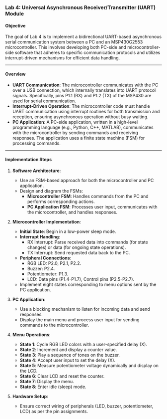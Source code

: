 ### **Lab 4: Universal Asynchronous Receiver/Transmitter (UART) Module**

#### **Objective**
The goal of Lab 4 is to implement a bidirectional UART-based asynchronous serial communication system between a PC and an MSP430G2553 microcontroller. This involves developing both PC-side and microcontroller-side software that adheres to specific communication protocols and utilizes interrupt-driven mechanisms for efficient data handling.

---

#### **Overview**
- **UART Communication**: The microcontroller communicates with the PC over a USB connection, which internally translates into UART protocol signals. Specifically, pins P1.1 (RX) and P1.2 (TX) of the MSP430 are used for serial communication.
- **Interrupt-Driven Operation**: The microcontroller code must handle UART communication using interrupt routines for both transmission and reception, ensuring asynchronous operation without busy waiting.
- **PC Application**: A PC-side application, written in a high-level programming language (e.g., Python, C++, MATLAB), communicates with the microcontroller by sending commands and receiving responses. The application uses a finite state machine (FSM) for processing commands.

---

#### **Implementation Steps**
1. **Software Architecture**:
   - Use an FSM-based approach for both the microcontroller and PC application.
   - Design and diagram the FSMs:
     - **Microcontroller FSM**: Handles commands from the PC and performs corresponding actions.
     - **PC Application FSM**: Processes user input, communicates with the microcontroller, and handles responses.

2. **Microcontroller Implementation**:
   - **Initial State**: Begin in a low-power sleep mode.
   - **Interrupt Handling**:
     - RX Interrupt: Parse received data into commands (for state changes) or data (for ongoing state operations).
     - TX Interrupt: Send requested data back to the PC.
   - **Peripheral Connections**:
     - RGB LED: P2.0, P2.1, P2.2.
     - Buzzer: P2.4.
     - Potentiometer: P1.3.
     - LCD: Data pins (P1.4-P1.7), Control pins (P2.5-P2.7).
   - Implement eight states corresponding to menu options sent by the PC application.

3. **PC Application**:
   - Use a blocking mechanism to listen for incoming data and send responses.
   - Display the main menu and process user input for sending commands to the microcontroller.

4. **Menu Operations**:
   - **State 1**: Cycle RGB LED colors with a user-specified delay \(X\).
   - **State 2**: Increment and display a counter value.
   - **State 3**: Play a sequence of tones on the buzzer.
   - **State 4**: Accept user input to set the delay \(X\).
   - **State 5**: Measure potentiometer voltage dynamically and display on the LCD.
   - **State 6**: Clear LCD and reset the counter.
   - **State 7**: Display the menu.
   - **State 8**: Enter idle (sleep) mode.

5. **Hardware Setup**:
   - Ensure correct wiring of peripherals (LED, buzzer, potentiometer, LCD) as per the pin assignments.

